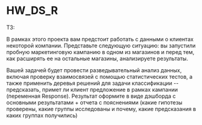 # HW_DS_R
ТЗ:

В рамках этого проекта вам предстоит работать с данными о клиентах некоторой компании.
Представьте следующую ситуацию: вы запустили пробную маркетинговую кампанию в одном из магазинов
и перед тем, как расширять ее на остальные магазины, анализируете результаты. 

Вашей задачей будет провести разведывательный анализ данных, включая проверку взаимосвязей с помощью
статистических тестов, а также применить деревья решений для задачи классификации -- предсказать,
примет ли клиент предложение в рамках кампании (переменная Response). Результат оформите в виде дэшборда с 
основными результатами + отчета с пояснениями (какие гипотезы проверены, какие группы исследованы и почему,
какие предсказания в каких группах получились)
